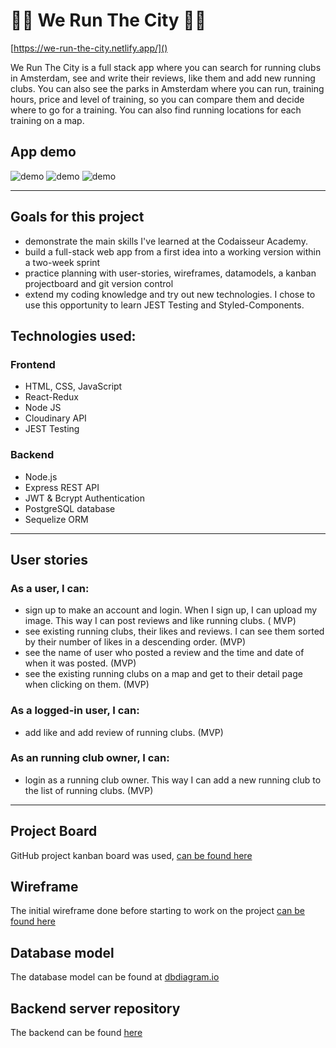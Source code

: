 # 🏃‍♂️ We Run The City 🏃‍♂️

[https://we-run-the-city.netlify.app/]()

We Run The City is a full stack app where you can search for running clubs in Amsterdam, see and write their reviews, like them and add new running clubs. You can also see the parks in Amsterdam where you can run, training hours, price and level of training, so you can compare them and decide where to go for a training. You can also find running locations for each training on a map.

## App demo

<img src="https://res.cloudinary.com/dogbbrxle/image/upload/v1621266785/Screenshot_from_2021-05-14_20-18-26_d26lvf.png" alt="demo">
<img src="https://res.cloudinary.com/dogbbrxle/image/upload/v1621266796/Screenshot_from_2021-05-14_20-19-39_yq3orv.png" alt="demo">
<img src="https://res.cloudinary.com/dogbbrxle/image/upload/v1621266808/Screenshot_from_2021-05-14_20-19-58_vfskyc.png" alt="demo">

---

## Goals for this project

- demonstrate the main skills I've learned at the Codaisseur Academy.
- build a full-stack web app from a first idea into a working version within a two-week sprint
- practice planning with user-stories, wireframes, datamodels, a kanban projectboard and git version control
- extend my coding knowledge and try out new technologies. I chose to use this opportunity to learn JEST Testing and Styled-Components.

## Technologies used:

### Frontend

- HTML, CSS, JavaScript
- React-Redux
- Node JS
- Cloudinary API
- JEST Testing

### Backend

- Node.js
- Express REST API
- JWT & Bcrypt Authentication
- PostgreSQL database
- Sequelize ORM

---

## User stories

### As a user, I can:

- sign up to make an account and login. When I sign up, I can upload my image. This way I can post reviews and like running clubs. ( MVP)
- see existing running clubs, their likes and reviews. I can see them sorted by their number of likes in a descending order. (MVP)
- see the name of user who posted a review and the time and date of when it was posted. (MVP)
- see the existing running clubs on a map and get to their detail page when clicking on them. (MVP)

### As a logged-in user, I can:

- add like and add review of running clubs. (MVP)

### As an running club owner, I can:

- login as a running club owner. This way I can add a new running club to the list of running clubs. (MVP)

---

## Project Board

GitHub project kanban board was used, [can be found here](https://github.com/users/RenataCehajic/projects/1)

## Wireframe

The initial wireframe done before starting to work on the project [can be found here](https://wireframepro.mockflow.com/view/Md1b32313cfb5f8d8cb7b5e3cd06d4b9a1619619127506#/page/Dc4700cde234e5b48bd73c7361be5821d)

## Database model

The database model can be found at [dbdiagram.io](https://dbdiagram.io/d/606c2488ecb54e10c33eddbe)

## Backend server repository

The backend can be found [here](https://github.com/RenataCehajic/We-Run-The-City-server)
